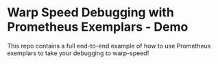 # Warp Speed Debugging with Prometheus Exemplars - Demo

This repo contains a full end-to-end example of how to use Prometheus exemplars to take your debugging to warp-speed!

